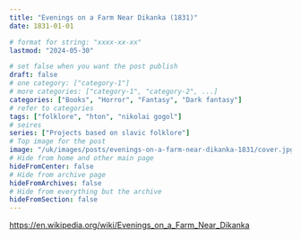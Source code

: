 ```yaml
---
title: "Evenings on a Farm Near Dikanka (1831)"
date: 1831-01-01

# format for string: "xxxx-xx-xx"
lastmod: "2024-05-30"

# set false when you want the post publish
draft: false
# one category: ["category-1"]
# more categories: ["category-1", "category-2", ...]
categories: ["Books", "Horror", "Fantasy", "Dark fantasy"]
# refer to categories
tags: ["folklore", "hton", "nikolai gogol"]
# seires
series: ["Projects based on slavic folklore"]
# Top image for the post
image: "/uk/images/posts/evenings-on-a-farm-near-dikanka-1831/cover.jpg"
# Hide from home and other main page
hideFromCenter: false
# Hide from archive page
hideFromArchives: false
# Hide from everything but the archive
hideFromSection: false
---
```

https://en.wikipedia.org/wiki/Evenings_on_a_Farm_Near_Dikanka
<!--more-->
